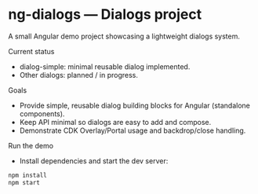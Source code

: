 # ng-dialogs — Dialogs project

A small Angular demo project showcasing a lightweight dialogs system.

Current status
- dialog-simple: minimal reusable dialog implemented.
- Other dialogs: planned / in progress.

Goals
- Provide simple, reusable dialog building blocks for Angular (standalone components).
- Keep API minimal so dialogs are easy to add and compose.
- Demonstrate CDK Overlay/Portal usage and backdrop/close handling.

Run the demo
- Install dependencies and start the dev server:
```sh
npm install
npm start
```